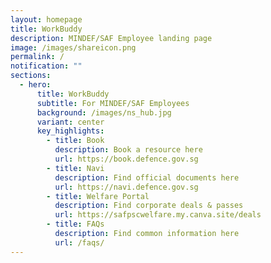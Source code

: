 ```yaml
---
layout: homepage
title: WorkBuddy
description: MINDEF/SAF Employee landing page
image: /images/shareicon.png
permalink: /
notification: ""
sections:
  - hero:
      title: WorkBuddy
      subtitle: For MINDEF/SAF Employees
      background: /images/ns_hub.jpg
      variant: center
      key_highlights:
        - title: Book
          description: Book a resource here
          url: https://book.defence.gov.sg
        - title: Navi
          description: Find official documents here
          url: https://navi.defence.gov.sg
        - title: Welfare Portal
          description: Find corporate deals & passes
          url: https://safpscwelfare.my.canva.site/deals
        - title: FAQs
          description: Find common information here
          url: /faqs/
---
```

